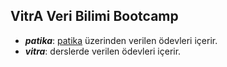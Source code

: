 ## VitrA Veri Bilimi Bootcamp
- ***patika***: [patika](https://app.patika.dev/) üzerinden verilen ödevleri içerir.
- ***vitra***: derslerde verilen ödevleri içerir.
